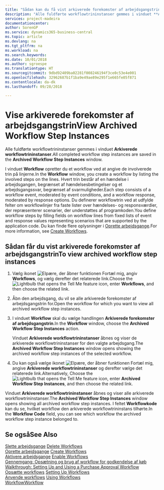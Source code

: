 ```yaml
---
title: "Sådan kan du få vist arkiverede forekomster af arbejdsgangstrin | Microsoft Docs"
description: "Alle fuldførte workflowtrininstanser gemmes i vinduet **Arkiverede workflowtrininstanser**."
services: project-madeira
documentationcenter: 
author: SorenGP
ms.service: dynamics365-business-central
ms.topic: article
ms.devlang: na
ms.tgt_pltfrm: na
ms.workload: na
ms.search.keywords: 
ms.date: 10/01/2018
ms.author: sgroespe
ms.translationtype: HT
ms.sourcegitcommit: 9dbd92409ba02281f008246194f3ce0c53e4e001
ms.openlocfilehash: 32962687b1f1ba9e49ae89e295f1e665fe05f871
ms.contentlocale: da-dk
ms.lasthandoff: 09/28/2018

---
```

# <a name="view-archived-workflow-step-instances"></a><span data-ttu-id="5f3d8-103">Vise arkiverede forekomster af arbejdsgangstrin</span><span class="sxs-lookup"><span data-stu-id="5f3d8-103">View Archived Workflow Step Instances</span></span>
<span data-ttu-id="5f3d8-104">Alle fuldførte workflowtrininstanser gemmes i vinduet **Arkiverede workflowtrininstanser**.</span><span class="sxs-lookup"><span data-stu-id="5f3d8-104">All completed workflow step instances are saved in the **Archived Workflow Step Instances** window.</span></span>  

 <span data-ttu-id="5f3d8-105">I vinduet **Workflow** opretter du et workflow ved at angive de involverede trin på linjerne.</span><span class="sxs-lookup"><span data-stu-id="5f3d8-105">In the **Workflow** window, you create a workflow by listing the involved steps on the lines.</span></span> <span data-ttu-id="5f3d8-106">Hvert trin består af en hændelse i arbejdsgangen, begrænset af hændelsesbetingelser og et arbejdsgangssvar, begrænset af svarmuligheder.</span><span class="sxs-lookup"><span data-stu-id="5f3d8-106">Each step consists of a workflow event, moderated by event conditions, and a workflow response, moderated by response options.</span></span> <span data-ttu-id="5f3d8-107">Du definerer workflowtrin ved at udfylde felter om workflowlinjer fra faste lister over hændelses- og responsværdier, der repræsenterer scenarier, der understøttes af programkoden.</span><span class="sxs-lookup"><span data-stu-id="5f3d8-107">You define workflow steps by filling fields on workflow lines from fixed lists of event and response values representing scenarios that are supported by the application code.</span></span> <span data-ttu-id="5f3d8-108">Du kan finde flere oplysninger i [Oprette arbejdsgange](across-how-to-create-workflows.md).</span><span class="sxs-lookup"><span data-stu-id="5f3d8-108">For more information, see [Create Workflows](across-how-to-create-workflows.md).</span></span>  

## <a name="to-view-archived-workflow-step-instances"></a><span data-ttu-id="5f3d8-109">Sådan får du vist arkiverede forekomster af arbejdsgangstrin</span><span class="sxs-lookup"><span data-stu-id="5f3d8-109">To view archived workflow step instances</span></span>  
1.  <span data-ttu-id="5f3d8-110">Vælg ikonet ![Elpære, der åbner funktionen Fortæl mig](media/ui-search/search_small.png "Fortæl mig, hvad du vil foretage dig"), angiv **Workflows**, og vælg derefter det relaterede link.</span><span class="sxs-lookup"><span data-stu-id="5f3d8-110">Choose the ![Lightbulb that opens the Tell Me feature](media/ui-search/search_small.png "Tell me what you want to do") icon, enter **Workflows**, and then choose the related link.</span></span>  
2.  <span data-ttu-id="5f3d8-111">Åbn den arbejdsgang, du vil se alle arkiverede forekomster af arbejdsgangstrin for.</span><span class="sxs-lookup"><span data-stu-id="5f3d8-111">Open the workflow for which you want to view all archived workflow step instances.</span></span>  
3.  <span data-ttu-id="5f3d8-112">I vinduet **Workflow** skal du vælge handlingen **Arkiverede forekomster af arbejdsgangstrin**.</span><span class="sxs-lookup"><span data-stu-id="5f3d8-112">In the **Workflow** window, choose the **Archived Workflow Step Instances** action.</span></span>  

    <span data-ttu-id="5f3d8-113">Vinduet **Arkiverede workflowtrininstanser** åbnes og viser de arkiverede workflowtrininstanser for den valgte arbejdsgang.</span><span class="sxs-lookup"><span data-stu-id="5f3d8-113">The **Archived Workflow Step Instances** window opens showing the archived workflow step instances of the selected workflow.</span></span>  
4.  <span data-ttu-id="5f3d8-114">Du kan også vælge ikonet ![Elpære, der åbner funktionen Fortæl mig](media/ui-search/search_small.png "Fortæl mig, hvad du vil foretage dig"), angive **Arkiverede workflowtrininstanser** og derefter vælge det relaterede link.</span><span class="sxs-lookup"><span data-stu-id="5f3d8-114">Alternatively, Choose the ![Lightbulb that opens the Tell Me feature](media/ui-search/search_small.png "Tell me what you want to do") icon, enter **Archived Workflow Step Instances**, and then choose the related link.</span></span>  

<span data-ttu-id="5f3d8-115">Vinduet **Arkiverede workflowtrininstanser** åbnes og viser alle arkiverede workflowtrininstanser.</span><span class="sxs-lookup"><span data-stu-id="5f3d8-115">The **Archived Workflow Step Instances** window opens showing all archived workflow step instances.</span></span> <span data-ttu-id="5f3d8-116">I feltet **Workflowkode** kan du se, hvilket workflow den arkiverede workflowtrininstans tilhørte.</span><span class="sxs-lookup"><span data-stu-id="5f3d8-116">In the **Workflow Code** field, you can see which workflow the archived workflow step instance belonged to.</span></span>  

## <a name="see-also"></a><span data-ttu-id="5f3d8-117">Se også</span><span class="sxs-lookup"><span data-stu-id="5f3d8-117">See Also</span></span>  
 <span data-ttu-id="5f3d8-118">[Slette arbejdsgange](across-how-to-delete-workflows.md) </span><span class="sxs-lookup"><span data-stu-id="5f3d8-118">[Delete Workflows](across-how-to-delete-workflows.md) </span></span>  
 <span data-ttu-id="5f3d8-119">[Oprette arbejdsgange](across-how-to-create-workflows.md) </span><span class="sxs-lookup"><span data-stu-id="5f3d8-119">[Create Workflows](across-how-to-create-workflows.md) </span></span>  
 <span data-ttu-id="5f3d8-120">[Aktivere arbejdsgange](across-how-to-enable-workflows.md) </span><span class="sxs-lookup"><span data-stu-id="5f3d8-120">[Enable Workflows](across-how-to-enable-workflows.md) </span></span>  
 <span data-ttu-id="5f3d8-121">[Gennemgang: Opsætning og brug af workflow for godkendelse af køb](walkthrough-setting-up-and-using-a-purchase-approval-workflow.md) </span><span class="sxs-lookup"><span data-stu-id="5f3d8-121">[Walkthrough: Setting Up and Using a Purchase Approval Workflow](walkthrough-setting-up-and-using-a-purchase-approval-workflow.md) </span></span>  
 <span data-ttu-id="5f3d8-122">[Opsætte workflows](across-set-up-workflows.md) </span><span class="sxs-lookup"><span data-stu-id="5f3d8-122">[Setting Up Workflows](across-set-up-workflows.md) </span></span>  
 <span data-ttu-id="5f3d8-123">[Anvende workflows](across-use-workflows.md) </span><span class="sxs-lookup"><span data-stu-id="5f3d8-123">[Using Workflows](across-use-workflows.md) </span></span>  
 [<span data-ttu-id="5f3d8-124">Workflow</span><span class="sxs-lookup"><span data-stu-id="5f3d8-124">Workflow</span></span>](across-workflow.md)

